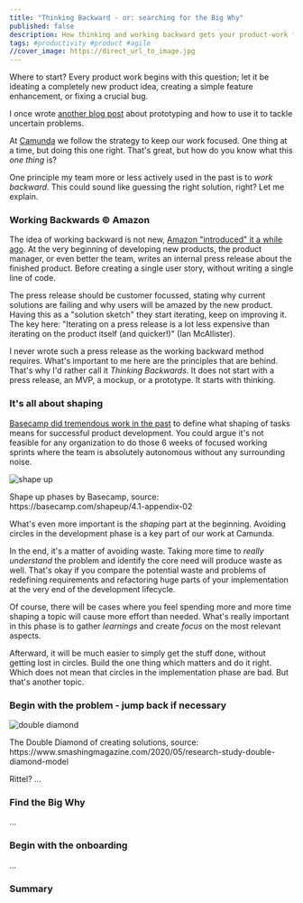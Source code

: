 ```yaml
---
title: "Thinking Backward - or: searching for the Big Why"
published: false
description: How thinking and working backward gets your product-work focused.
tags: #productivity #product #agile 
//cover_image: https://direct_url_to_image.jpg
---
```


Where to start? Every product work begins with this question; let it be ideating a completely new product idea, creating a simple feature enhancement, or fixing a crucial bug.

I once wrote [another blog post](https://dev.to/pinussilvestrus/creating-the-unknown-what-and-what-not-to-build-in-efficient-prototypes-467p) about prototyping and how to use it to tackle uncertain problems. 

At [Camunda](http://camunda.com/) we follow the strategy to keep our work focused. One thing at a time, but doing this one right. That's great, but how do you know what this *one thing* is?

One principle my team more or less actively used in the past is to *work backward*. This could sound like guessing the right solution, right? Let me explain.

### Working Backwards © Amazon

The idea of working backward is not new, [Amazon "introduced" it a while ago](https://www.inc.com/justin-bariso/amazon-uses-a-secret-process-for-launching-new-ideas-and-it-can-transform-way-you-work.html). At the very beginning of developing new products, the product manager, or even better the team, writes an internal press release about the finished product. Before creating a single user story, without writing a single line of code.

The press release should be customer focussed, stating why current solutions are failing and why users will be amazed by the new product. Having this as a "solution sketch" they start iterating, keep on improving it. The key here: "Iterating on a press release is a lot less expensive than iterating on the product itself (and quicker!)" (Ian McAllister). 

I never wrote such a press release as the working backward method requires. What's important to me here are the principles that are behind. That's why I'd rather call it *Thinking Backwards*. It does not start with a press release, an MVP, a mockup, or a prototype. It starts with thinking.

### It's all about shaping

[Basecamp did tremendous work in the past](https://basecamp.com/shapeup) to define what shaping of tasks means for successful product development. You could argue it's not feasible for any organization to do those 6 weeks of focused working sprints where the team is absolutely autonomous without any surrounding noise.

![shape up](https://dev-to-uploads.s3.amazonaws.com/i/mr2mj82ajv38n3fc7zs5.png)
<figcaption>Shape up phases by Basecamp, source: https://basecamp.com/shapeup/4.1-appendix-02</figcaption>

What's even more important is the *shaping* part at the beginning. Avoiding circles in the development phase is a key part of our work at Camunda. 

In the end, it's a matter of avoiding waste. Taking more time to *really understand*  the problem and identify the core need will produce waste as well. That's okay if you compare the potential waste and problems of redefining requirements and refactoring huge parts of your implementation at the very end of the development lifecycle.

Of course, there will be cases where you feel spending more and more time shaping a topic will cause more effort than needed. What's really important in this phase is to gather *learnings* and create *focus* on the most relevant aspects. 

Afterward, it will be much easier to simply get the stuff done, without getting lost in circles. Build the one thing which matters and do it right. Which does not mean that circles in the implementation phase are bad. But that's another topic.

### Begin with the problem - jump back if necessary

![double diamond](https://dev-to-uploads.s3.amazonaws.com/i/jdr9qbp4tj9e1vqkcbdg.jpeg)
<figcaption>The Double Diamond of creating solutions, source: https://www.smashingmagazine.com/2020/05/research-study-double-diamond-model</figcaption>

Rittel?
...
### Find the Big Why

...
### Begin with the onboarding

...
### Summary

